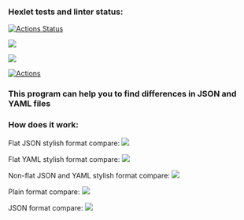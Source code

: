 ### Hexlet tests and linter status:
[![Actions Status](https://github.com/reennnn/frontend-project-lvl2/workflows/hexlet-check/badge.svg)](https://github.com/reennnn/frontend-project-lvl2/actions)

<a href="https://codeclimate.com/github/reennnn/frontend-project-lvl2/maintainability"><img src="https://api.codeclimate.com/v1/badges/b1f428dd41488cc96b19/maintainability" /></a>

<a href="https://codeclimate.com/github/reennnn/frontend-project-lvl2/test_coverage"><img src="https://api.codeclimate.com/v1/badges/b1f428dd41488cc96b19/test_coverage" /></a>

[![Actions](https://github.com/reennnn/frontend-project-lvl2/actions/workflows/actions.yml/badge.svg)](https://github.com/reennnn/frontend-project-lvl2/actions/workflows/actions.yml)

### This program can help you to find differences in JSON and YAML files

### How does it work:
Flat JSON stylish format compare: <a href="https://asciinema.org/a/yMYhxTo67hI1FrVAZMbGm0wCb" target="_blank"><img src="https://asciinema.org/a/yMYhxTo67hI1FrVAZMbGm0wCb.svg" /></a>

Flat YAML stylish format compare: <a href="https://asciinema.org/a/bED2Gx77bXr3wPzirJotFpyRc" target="_blank"><img src="https://asciinema.org/a/bED2Gx77bXr3wPzirJotFpyRc.svg" /></a>

Non-flat JSON and YAML stylish format compare: <a href="https://asciinema.org/a/imDtjn2pPyJ1OH5HL2WbY4R4G" target="_blank"><img src="https://asciinema.org/a/imDtjn2pPyJ1OH5HL2WbY4R4G.svg" /></a>

Plain format compare: <a href="https://asciinema.org/a/Qu5TLTrxP9DhpYxGcdOVUFaWe" target="_blank"><img src="https://asciinema.org/a/Qu5TLTrxP9DhpYxGcdOVUFaWe.svg" /></a>

JSON format compare: <a href="https://asciinema.org/a/aXBcfj2trEgDC8tFOkEOBq28Q" target="_blank"><img src="https://asciinema.org/a/aXBcfj2trEgDC8tFOkEOBq28Q.svg" /></a>

